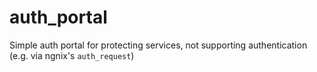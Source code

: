# auth_portal
Simple auth portal for protecting services, not supporting authentication (e.g. via ngnix's `auth_request`)
